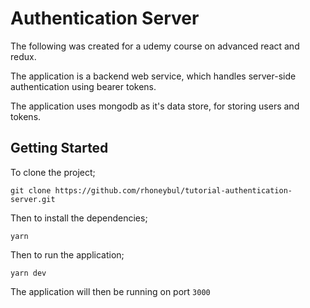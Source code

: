 # Authentication Server

The following was created for a udemy course on advanced react and redux.

The application is a backend web service, which handles server-side authentication using bearer tokens.

The application uses mongodb as it's data store, for storing users and tokens.

## Getting Started

To clone the project;

`git clone https://github.com/rhoneybul/tutorial-authentication-server.git`

Then to install the dependencies;

`yarn`

Then to run the application;

`yarn dev`

The application will then be running on port `3000`
